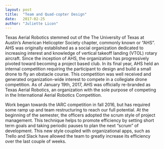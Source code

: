 ```yaml
---
layout: post
title:  "Team and Quad-copter Design"
date:   2017-02-25
author: "Juliette Licon"
---
```


Texas Aerial Robotics stemmed out of the The University of Texas at Austin’s American Helicopter Society chapter, commonly known or “AHS”. AHS was originally established as a social organization dedicated to increasing interest and knowledge of vertical takeoff landing (VTOL) rotary aircraft. Since the inception of AHS, the organization has progressively pivoted toward becoming a project based club. In its final year, AHS held an internal competition requiring the participant to design and build a small drone to fly an obstacle course.  This competition was well received and generated organization-wide interest to compete in a collegiate drone competition.  As of January 19th, 2017, AHS was officially re-branded as Texas Aerial Robotics, an organization with the sole purpose of competing in the International Aerial Robotics Competition.

Work began towards the IARC competition in fall 2016, but has required some ramp up and team restructuring to reach our full potential. At the beginning of the semester, the officers adopted the scrum style of project management. This technique helps to promote efficiency by setting short term goals and taking periodic pauses to plan the next “scrum” of development. This new style coupled with organizational apps, such as Trello and Slack have allowed the team to greatly increase its efficiency over the last couple of weeks.
